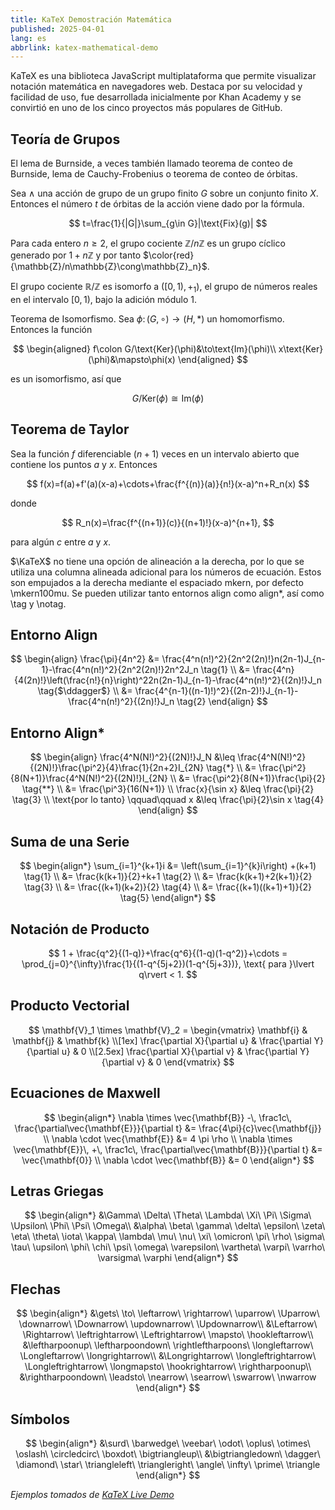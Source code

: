 ```yaml
---
title: KaTeX Demostración Matemática
published: 2025-04-01
lang: es
abbrlink: katex-mathematical-demo
---
```


KaTeX es una biblioteca JavaScript multiplataforma que permite visualizar notación matemática en navegadores web. Destaca por su velocidad y facilidad de uso, fue desarrollada inicialmente por Khan Academy y se convirtió en uno de los cinco proyectos más populares de GitHub.

## Teoría de Grupos

El lema de Burnside, a veces también llamado teorema de conteo de Burnside, lema de Cauchy-Frobenius o teorema de conteo de órbitas.

Sea $\wedge$ una acción de grupo de un grupo finito $G$ sobre un conjunto finito $X$. Entonces el número $t$ de órbitas de la acción viene dado por la fórmula.

$$
t=\frac{1}{|G|}\sum_{g\in G}|\text{Fix}(g)|
$$

Para cada entero $n\ge2$, el grupo cociente $\mathbb{Z}/n\mathbb{Z}$ es un grupo cíclico generado por $1+n\mathbb{Z}$ y por tanto $\color{red}{\mathbb{Z}/n\mathbb{Z}\cong\mathbb{Z}_n}$.

El grupo cociente $\mathbb{R}/\mathbb{Z}$ es isomorfo a $([0,1),+_1)$, el grupo de números reales en el intervalo $[0,1)$, bajo la adición módulo 1.

Teorema de Isomorfismo. Sea $\phi\colon(G,\circ)\to(H,*)$ un homomorfismo. Entonces la función

$$
\begin{aligned}
f\colon G/\text{Ker}(\phi)&\to\text{Im}(\phi)\\
x\text{Ker}(\phi)&\mapsto\phi(x)
\end{aligned}
$$

es un isomorfismo, así que

$$
G/\text{Ker}(\phi)\cong \text{Im}(\phi)
$$

## Teorema de Taylor

Sea la función $f$ diferenciable $(n+1)$ veces en un intervalo abierto que contiene los puntos $a$ y $x$. Entonces

$$
 f(x)=f(a)+f'(a)(x-a)+\cdots+\frac{f^{(n)}(a)}{n!}(x-a)^n+R_n(x)
$$

donde

$$
 R_n(x)=\frac{f^{(n+1)}(c)}{(n+1)!}(x-a)^{n+1},
$$

para algún $c$ entre $a$ y $x$.

$\KaTeX$ no tiene una opción de alineación a la derecha, por lo que se utiliza una columna alineada adicional para los números de ecuación. Estos son empujados a la derecha mediante el espaciado mkern, por defecto \mkern100mu. Se pueden utilizar tanto entornos align como align*, así como \tag y \notag.

## Entorno Align

$$
\begin{align}
\frac{\pi}{4n^2} &= \frac{4^n(n!)^2}{2n^2(2n)!}n(2n-1)J_{n-1}-\frac{4^n(n!)^2}{2n^2(2n)!}2n^2J_n \tag{1} \\
&= \frac{4^n}{4(2n)!}\left(\frac{n!}{n}\right)^22n(2n-1)J_{n-1}-\frac{4^n(n!)^2}{(2n)!}J_n \tag{$\ddagger$} \\
&= \frac{4^{n-1}((n-1)!)^2}{(2n-2)!}J_{n-1}-\frac{4^n(n!)^2}{(2n)!}J_n \tag{2}
\end{align}
$$

## Entorno Align*

$$
\begin{align}
\frac{4^N(N!)^2}{(2N)!}J_N &\leq \frac{4^N(N!)^2}{(2N)!}\frac{\pi^2}{4}\frac{1}{2n+2}I_{2N} \tag{*} \\
&= \frac{\pi^2}{8(N+1)}\frac{4^N(N!)^2}{(2N)!}I_{2N} \\
&= \frac{\pi^2}{8(N+1)}\frac{\pi}{2} \tag{**} \\
&= \frac{\pi^3}{16(N+1)} \\
\frac{x}{\sin x} &\leq \frac{\pi}{2} \tag{3} \\
\text{por lo tanto} \qquad\qquad x &\leq \frac{\pi}{2}\sin x \tag{4}
\end{align}
$$

## Suma de una Serie

$$
\begin{align*}
\sum_{i=1}^{k+1}i &= \left(\sum_{i=1}^{k}i\right) +(k+1) \tag{1} \\
&= \frac{k(k+1)}{2}+k+1 \tag{2} \\
&= \frac{k(k+1)+2(k+1)}{2} \tag{3} \\
&= \frac{(k+1)(k+2)}{2} \tag{4} \\
&= \frac{(k+1)((k+1)+1)}{2} \tag{5}
\end{align*}
$$

## Notación de Producto

$$
1 + \frac{q^2}{(1-q)}+\frac{q^6}{(1-q)(1-q^2)}+\cdots
= \prod_{j=0}^{\infty}\frac{1}{(1-q^{5j+2})(1-q^{5j+3})},
\text{ para }\lvert q\rvert < 1.
$$

## Producto Vectorial

$$
\mathbf{V}_1 \times \mathbf{V}_2 = \begin{vmatrix}
\mathbf{i} & \mathbf{j} & \mathbf{k} \\[1ex]
\frac{\partial X}{\partial u} & \frac{\partial Y}{\partial u} & 0 \\[2.5ex]
\frac{\partial X}{\partial v} & \frac{\partial Y}{\partial v} & 0
\end{vmatrix}
$$

## Ecuaciones de Maxwell

$$
\begin{align*}
\nabla \times \vec{\mathbf{B}} -\, \frac1c\, \frac{\partial\vec{\mathbf{E}}}{\partial t} &= \frac{4\pi}{c}\vec{\mathbf{j}} \\
\nabla \cdot \vec{\mathbf{E}} &= 4 \pi \rho \\
\nabla \times \vec{\mathbf{E}}\, +\, \frac1c\, \frac{\partial\vec{\mathbf{B}}}{\partial t} &= \vec{\mathbf{0}} \\
\nabla \cdot \vec{\mathbf{B}} &= 0
\end{align*}
$$

## Letras Griegas

$$
\begin{align*}
&\Gamma\ \Delta\ \Theta\ \Lambda\ \Xi\ \Pi\ \Sigma\ \Upsilon\ \Phi\ \Psi\ \Omega\\
&\alpha\ \beta\ \gamma\ \delta\ \epsilon\ \zeta\ \eta\ \theta\ \iota\ \kappa\ \lambda\ \mu\ \nu\ \xi\ \omicron\ \pi\ \rho\ \sigma\ \tau\ \upsilon\ \phi\ \chi\ \psi\ \omega\ \varepsilon\ \vartheta\ \varpi\ \varrho\ \varsigma\ \varphi
\end{align*}
$$

## Flechas

$$
\begin{align*}
&\gets\ \to\ \leftarrow\ \rightarrow\ \uparrow\ \Uparrow\ \downarrow\ \Downarrow\ \updownarrow\ \Updownarrow\\
&\Leftarrow\ \Rightarrow\ \leftrightarrow\ \Leftrightarrow\ \mapsto\ \hookleftarrow\\
&\leftharpoonup\ \leftharpoondown\ \rightleftharpoons\ \longleftarrow\ \Longleftarrow\ \longrightarrow\\
&\Longrightarrow\ \longleftrightarrow\ \Longleftrightarrow\ \longmapsto\ \hookrightarrow\ \rightharpoonup\\
&\rightharpoondown\ \leadsto\ \nearrow\ \searrow\ \swarrow\ \nwarrow
\end{align*}
$$

## Símbolos

$$
\begin{align*}
&\surd\ \barwedge\ \veebar\ \odot\ \oplus\ \otimes\ \oslash\ \circledcirc\ \boxdot\ \bigtriangleup\\
&\bigtriangledown\ \dagger\ \diamond\ \star\ \triangleleft\ \triangleright\ \angle\ \infty\ \prime\ \triangle
\end{align*}
$$

*Ejemplos tomados de [KaTeX Live Demo](https://sixthform.info/katex/examples/demo.html)*
